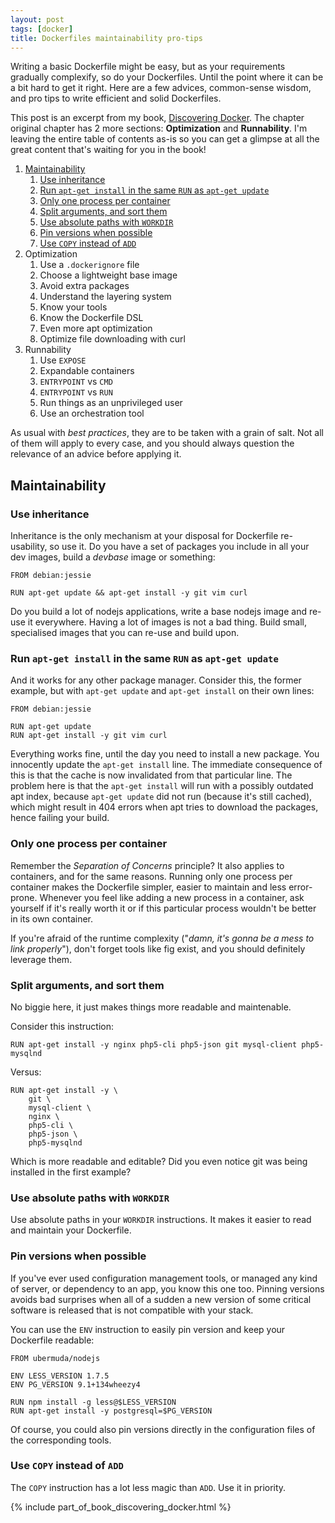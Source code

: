 ```yaml
---
layout: post
tags: [docker]
title: Dockerfiles maintainability pro-tips
---
```


Writing a basic Dockerfile might be easy, but as your requirements gradually complexify, so do your Dockerfiles. Until the point where it can be a bit hard to get it right. Here are a few advices, common-sense wisdom, and pro tips to write efficient and solid Dockerfiles.

This post is an excerpt from my book, [Discovering Docker](http://discoveringdocker.com/). The chapter original chapter has 2 more sections: **Optimization** and **Runnability**. I'm leaving the entire table of contents as-is so you can get a glimpse at all the great content that's waiting for you in the book!

1. [Maintainability](#maintainability)
    1. [Use inheritance](#use-inheritance)
    2. [Run `apt-get install` in the same `RUN` as `apt-get update`](#run__in_the_same__as_)
    2. [Only one process per container](#only-one-process-per-container)
    3. [Split arguments, and sort them](#split-arguments-and-sort-them)
    4. [Use absolute paths with `WORKDIR`](#use_absolute_paths_with_)
    5. [Pin versions when possible](#pin-versions-when-possible)
    6. [Use `COPY` instead of `ADD`](#use__instead_of_)
2. Optimization
    1. Use a `.dockerignore` file
    2. Choose a lightweight base image
    3. Avoid extra packages
    4. Understand the layering system
    5. Know your tools
    6. Know the Dockerfile DSL
    7. Even more apt optimization
    8. Optimize file downloading with curl
3. Runnability
    1. Use `EXPOSE`
    2. Expandable containers
    3. `ENTRYPOINT` vs `CMD`
    4. `ENTRYPOINT` vs `RUN`
    5. Run things as an unprivileged user
    6. Use an orchestration tool

As usual with *best practices*, they are to be taken with a grain of salt. Not all of them will apply to every case, and you should always question the relevance of an advice before applying it.

## Maintainability

### Use inheritance

Inheritance is the only mechanism at your disposal for Dockerfile re-usability, so use it. Do you have a set of packages you include in all your dev images, build a *devbase* image or something:

    FROM debian:jessie

    RUN apt-get update && apt-get install -y git vim curl

Do you build a lot of nodejs applications, write a base nodejs image and re-use it everywhere. Having a lot of images is not a bad thing. Build small, specialised images that you can re-use and build upon.

### Run `apt-get install` in the same `RUN` as `apt-get update`

And it works for any other package manager. Consider this, the former example, but with `apt-get update` and `apt-get install` on their own lines:

    FROM debian:jessie

    RUN apt-get update
    RUN apt-get install -y git vim curl

Everything works fine, until the day you need to install a new package. You innocently update the `apt-get install` line. The immediate consequence of this is that the cache is now invalidated from that particular line. The problem here is that the `apt-get install` will run with a possibly outdated apt index, because `apt-get update` did not run (because it's still cached), which might result in 404 errors when apt tries to download the packages, hence failing your build.

### Only one process per container

Remember the *Separation of Concerns* principle? It also applies to containers, and for the same reasons. Running only one process per container makes the Dockerfile simpler, easier to maintain and less error-prone. Whenever you feel like adding a new process in a container, ask yourself if it's really worth it or if this particular process wouldn't be better in its own container.

If you're afraid of the runtime complexity ("*damn, it's gonna be a mess to link properly*"), don't forget tools like fig exist, and you should definitely leverage them.

### Split arguments, and sort them

No biggie here, it just makes things more readable and maintenable.

Consider this instruction:

    RUN apt-get install -y nginx php5-cli php5-json git mysql-client php5-mysqlnd

Versus:

    RUN apt-get install -y \
        git \
        mysql-client \
        nginx \
        php5-cli \
        php5-json \
        php5-mysqlnd

Which is more readable and editable? Did you even notice git was being installed in the first example?

### Use absolute paths with `WORKDIR`

Use absolute paths in your `WORKDIR` instructions. It makes it easier to read and maintain your Dockerfile.

### Pin versions when possible

If you've ever used configuration management tools, or managed any kind of server, or dependency to an app, you know this one too. Pinning versions avoids bad surprises when all of a sudden a new version of some critical software is released that is not compatible with your stack.

You can use the `ENV` instruction to easily pin version and keep your Dockerfile readable:

    FROM ubermuda/nodejs

    ENV LESS_VERSION 1.7.5
    ENV PG_VERSION 9.1+134wheezy4

    RUN npm install -g less@$LESS_VERSION
    RUN apt-get install -y postgresql=$PG_VERSION

Of course, you could also pin versions directly in the configuration files of the corresponding tools.

### Use `COPY` instead of `ADD`

The `COPY` instruction has a lot less magic than `ADD`. Use it in priority.

{% include part_of_book_discovering_docker.html %}